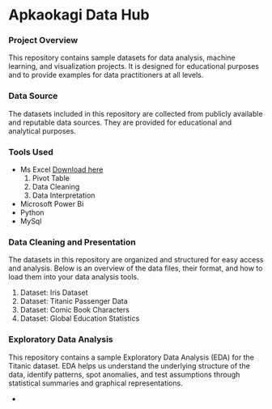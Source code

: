 # Apkaokagi Data Hub
### Project Overview
This repository contains sample datasets for data analysis, machine learning, and visualization projects. 
It is designed for educational purposes and to provide examples for data practitioners at all levels.
### Data Source
The datasets included in this repository are collected from publicly available and reputable data sources. 
They are provided for educational and analytical purposes. 
### Tools Used
- Ms Excel [Download here](https://www.microsoft.com)
  1. Pivot Table
  2. Data Cleaning
  3. Data Interpretation
- Microsoft Power Bi
- Python
- MySql
### Data Cleaning and Presentation
The datasets in this repository are organized and structured for easy access and analysis. Below is an overview of the data files, their format, and how to load them into your data analysis tools.
1. Dataset: Iris Dataset
2. Dataset: Titanic Passenger Data
3. Dataset: Comic Book Characters
4. Dataset: Global Education Statistics

### Exploratory Data Analysis
This repository contains a sample Exploratory Data Analysis (EDA) for the Titanic dataset. EDA helps us understand the underlying structure of the data, identify patterns, spot anomalies, and test assumptions through statistical summaries and graphical representations.

- 


